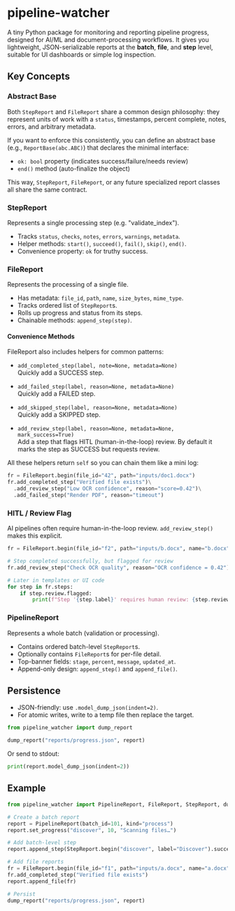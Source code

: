 # pipeline-watcher

A tiny Python package for monitoring and reporting pipeline progress, designed for
AI/ML and document-processing workflows. It gives you lightweight, JSON-serializable
reports at the **batch**, **file**, and **step** level, suitable for UI dashboards
or simple log inspection.

## Key Concepts

### Abstract Base

Both `StepReport` and `FileReport` share a common design philosophy: they represent
units of work with a `status`, timestamps, percent complete, notes, errors, and
arbitrary metadata.

If you want to enforce this consistently, you can define an abstract base (e.g.,
`ReportBase(abc.ABC)`) that declares the minimal interface:

- `ok: bool` property (indicates success/failure/needs review)
- `end()` method (auto-finalize the object)

This way, `StepReport`, `FileReport`, or any future specialized report classes all
share the same contract.

### StepReport

Represents a single processing step (e.g. "validate_index").

- Tracks `status`, `checks`, `notes`, `errors`, `warnings`, `metadata`.
- Helper methods: `start()`, `succeed()`, `fail()`, `skip()`, `end()`.
- Convenience property: `ok` for truthy success.

### FileReport

Represents the processing of a single file.

- Has metadata: `file_id`, `path`, `name`, `size_bytes`, `mime_type`.
- Tracks ordered list of `StepReport`s.
- Rolls up progress and status from its steps.
- Chainable methods: `append_step(step)`.

#### Convenience Methods

FileReport also includes helpers for common patterns:

- `add_completed_step(label, note=None, metadata=None)`  
  Quickly add a SUCCESS step.

- `add_failed_step(label, reason=None, metadata=None)`  
  Quickly add a FAILED step.

- `add_skipped_step(label, reason=None, metadata=None)`  
  Quickly add a SKIPPED step.

- `add_review_step(label, reason=None, metadata=None, mark_success=True)`  
  Add a step that flags HITL (human-in-the-loop) review. By default it marks the
  step as SUCCESS but requests review.

All these helpers return `self` so you can chain them like a mini log:

```python
fr = FileReport.begin(file_id="42", path="inputs/doc1.docx")
fr.add_completed_step("Verified file exists")\
  .add_review_step("Low OCR confidence", reason="score=0.42")\
  .add_failed_step("Render PDF", reason="timeout")
```

### HITL / Review Flag

AI pipelines often require human-in-the-loop review. `add_review_step()` makes this explicit.

```python
fr = FileReport.begin(file_id="f2", path="inputs/b.docx", name="b.docx")

# Step completed successfully, but flagged for review
fr.add_review_step("Check OCR quality", reason="OCR confidence = 0.42")

# Later in templates or UI code
for step in fr.steps:
    if step.review.flagged:
        print(f"Step '{step.label}' requires human review: {step.review.reason}")
```

### PipelineReport

Represents a whole batch (validation or processing).

- Contains ordered batch-level `StepReport`s.
- Optionally contains `FileReport`s for per-file detail.
- Top-banner fields: `stage`, `percent`, `message`, `updated_at`.
- Append-only design: `append_step()` and `append_file()`.

## Persistence

- JSON-friendly: use `.model_dump_json(indent=2)`.
- For atomic writes, write to a temp file then replace the target.

```python
from pipeline_watcher import dump_report

dump_report("reports/progress.json", report)
```

Or send to stdout:

```python
print(report.model_dump_json(indent=2))
```

## Example

```python
from pipeline_watcher import PipelineReport, FileReport, StepReport, dump_report

# Create a batch report
report = PipelineReport(batch_id=101, kind="process")
report.set_progress("discover", 10, "Scanning files…")

# Add batch-level step
report.append_step(StepReport.begin("discover", label="Discover").succeed())

# Add file reports
fr = FileReport.begin(file_id="f1", path="inputs/a.docx", name="a.docx")
fr.add_completed_step("Verified file exists")
report.append_file(fr)

# Persist
dump_report("reports/progress.json", report)
```
